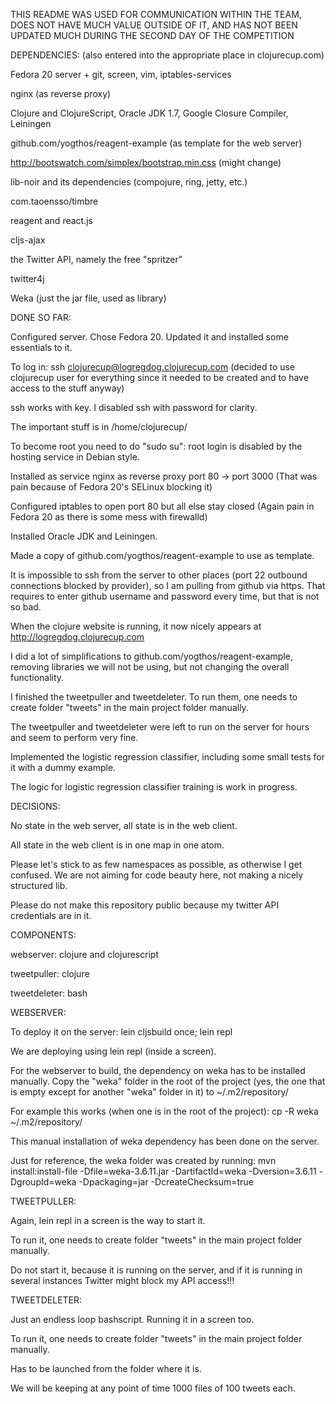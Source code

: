 THIS README WAS USED FOR COMMUNICATION WITHIN THE TEAM, DOES NOT HAVE MUCH VALUE OUTSIDE OF IT, AND HAS NOT BEEN UPDATED MUCH DURING THE SECOND DAY OF THE COMPETITION


DEPENDENCIES:
(also entered into the appropriate place in clojurecup.com)

Fedora 20 server + git, screen, vim, iptables-services

nginx (as reverse proxy)

Clojure and ClojureScript, Oracle JDK 1.7, Google Closure Compiler, Leiningen

github.com/yogthos/reagent-example (as template for the web server)

http://bootswatch.com/simplex/bootstrap.min.css (might change)

lib-noir and its dependencies (compojure, ring, jetty, etc.)

com.taoensso/timbre

reagent and react.js

cljs-ajax

the Twitter API, namely the free "spritzer"

twitter4j

Weka (just the jar file, used as library)


DONE SO FAR:

Configured server. Chose Fedora 20. Updated it and installed some essentials to it.

To log in: ssh clojurecup@logregdog.clojurecup.com (decided to use clojurecup user for everything since it needed to be created and to have access to the stuff anyway)

ssh works with key. I disabled ssh with password for clarity.

The important stuff is in /home/clojurecup/

To become root you need to do "sudo su": root login is disabled by the hosting service in Debian style.

Installed as service nginx as reverse proxy port 80 -> port 3000 (That was pain because of Fedora 20's SELinux blocking it)

Configured iptables to open port 80 but all else stay closed (Again pain in Fedora 20 as there is some mess with firewalld)

Installed Oracle JDK and Leiningen.

Made a copy of github.com/yogthos/reagent-example to use as template.

It is impossible to ssh from the server to other places (port 22 outbound connections blocked by provider), so I am pulling from github via https. That requires to enter github username and password every time, but that is not so bad.

When the clojure website is running, it now nicely appears at http://logregdog.clojurecup.com

I did a lot of simplifications to github.com/yogthos/reagent-example, removing libraries we will not be using, but not changing the overall functionality.

I finished the tweetpuller and tweetdeleter. To run them, one needs to create folder "tweets" in the main project folder manually.

The tweetpuller and tweetdeleter were left to run on the server for hours and seem to perform very fine.

Implemented the logistic regression classifier, including some small tests for it with a dummy example.

The logic for logistic regression classifier training is work in progress.

DECISIONS:

No state in the web server, all state is in the web client.

All state in the web client is in one map in one atom.

Please let's stick to as few namespaces as possible, as otherwise I get confused. We are not aiming for code beauty here, not making a nicely structured lib.

Please do not make this repository public because my twitter API credentials are in it.

COMPONENTS:

webserver: clojure and clojurescript

tweetpuller: clojure

tweetdeleter: bash

WEBSERVER:

To deploy it on the server: lein cljsbuild once; lein repl

We are deploying using lein repl (inside a screen).

For the webserver to build, the dependency on weka has to be installed manually. Copy the "weka" folder in the root of the project (yes, the one that is empty except for another "weka" folder in it) to ~/.m2/repository/

For example this works (when one is in the root of the project): cp -R weka ~/.m2/repository/

This manual installation of weka dependency has been done on the server.

Just for reference, the weka folder was created by running: mvn install:install-file -Dfile=weka-3.6.11.jar -DartifactId=weka -Dversion=3.6.11 -DgroupId=weka -Dpackaging=jar -DcreateChecksum=true

TWEETPULLER:

Again, lein repl in a screen is the way to start it.

To run it, one needs to create folder "tweets" in the main project folder manually.

Do not start it, because it is running on the server, and if it is running in several instances Twitter might block my API access!!!

TWEETDELETER:

Just an endless loop bashscript. Running it in a screen too.

To run it, one needs to create folder "tweets" in the main project folder manually.

Has to be launched from the folder where it is.

We will be keeping at any point of time 1000 files of 100 tweets each.
